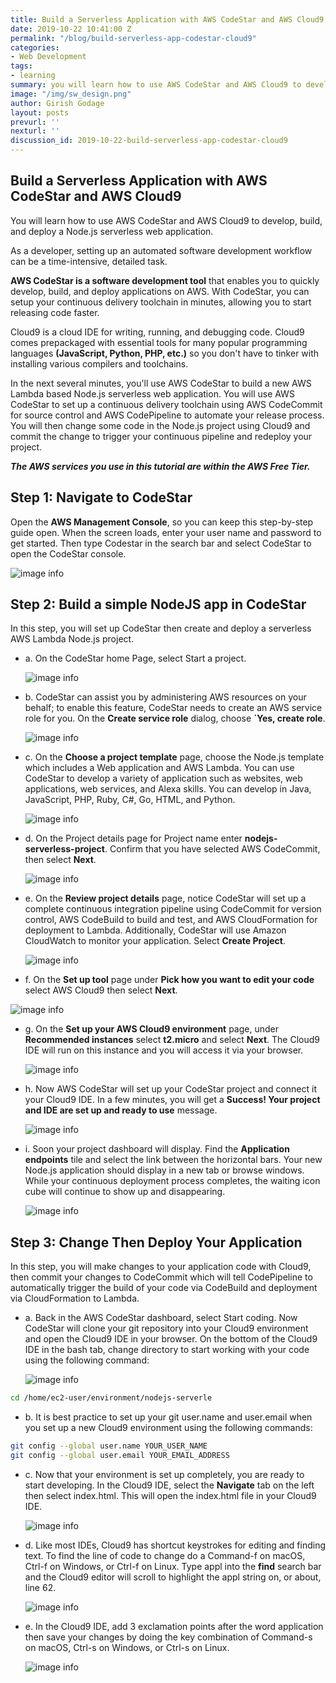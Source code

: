 ```yaml
---
title: Build a Serverless Application with AWS CodeStar and AWS Cloud9
date: 2019-10-22 10:41:00 Z
permalink: "/blog/build-serverless-app-codestar-cloud9"
categories:
- Web Development
tags:
- learning
summary: you will learn how to use AWS CodeStar and AWS Cloud9 to develop, build, and deploy a Node.js serverless web application. As a developer, setting up an automated software development workflow can be a time-intensive, detailed task. AWS CodeStar is a software development tool that enables you to quickly develop, build, and deploy applications on AWS. With CodeStar, you can setup your continuous delivery toolchain in minutes, allowing you to start releasing code faster..
image: "/img/sw_design.png"
author: Girish Godage
layout: posts
prevurl: ''
nexturl: ''
discussion_id: 2019-10-22-build-serverless-app-codestar-cloud9
---
```


## Build a Serverless Application with AWS CodeStar and AWS Cloud9

 You will learn how to use AWS CodeStar and AWS Cloud9 to develop, build, and deploy a Node.js serverless web application. 
 
 As a developer, setting up an automated software development workflow can be a time-intensive, detailed task. 
 
 **AWS CodeStar is a software development tool** that enables you to quickly develop, build, and deploy applications on AWS. With CodeStar, you can setup your continuous delivery toolchain in minutes, allowing you to start releasing code faster.

 Cloud9 is a cloud IDE for writing, running, and debugging code. Cloud9 comes prepackaged with essential tools for many popular programming languages **(JavaScript, Python, PHP, etc.)** so you don't have to tinker with installing various compilers and toolchains.

In the next several minutes, you'll use AWS CodeStar to build a new AWS Lambda based Node.js serverless web application. You will use AWS CodeStar to set up a continuous delivery toolchain using AWS CodeCommit for source control and AWS CodePipeline to automate your release process. You will then change some code in the Node.js project using Cloud9 and commit the change to trigger your continuous pipeline and redeploy your project.

***The AWS services you use in this tutorial are within the AWS Free Tier.***

## Step 1: Navigate to CodeStar
Open the **AWS Management Console**, so you can keep this step-by-step guide open. When the screen loads, enter your user name and password to get started. Then type Codestar in the search bar and select CodeStar to open the CodeStar console.

![image info](/img/webdevelopment/5/build-serverless-app-codestar-cloud.png)

## Step 2: Build a simple NodeJS app in CodeStar

In this step, you will set up CodeStar then create and deploy a serverless AWS Lambda Node.js project.

* a. On the CodeStar home Page, select Start a project.

    ![image info](/img/webdevelopment/5/build-serverless-app-codestar-cloud9-01.png)

* b. CodeStar can assist you by administering AWS resources on your behalf; to enable this feature, CodeStar needs to create an AWS service role for you. On the **Create service role** dialog, choose **`Yes, create role**.

    ![image info](/img/webdevelopment/5/build-serverless-app-codestar-cloud9-02.png)

* c. On the **Choose a project template** page, choose the Node.js template which includes a Web application and AWS Lambda. You can use CodeStar to develop a variety of application such as websites, web applications, web services, and Alexa skills. You can develop in Java, JavaScript, PHP, Ruby, C#, Go, HTML, and Python.

    ![image info](/img/webdevelopment/5/build-serverless-app-codestar-cloud9-03.png)

* d. On the Project details page for Project name enter **nodejs-serverless-project**. Confirm that you have selected AWS CodeCommit, then select **Next**.

    ![image info](/img/webdevelopment/5/build-serverless-app-codestar-cloud9-04.png)


* e. On the **Review project details** page, notice CodeStar will set up a complete continuous integration pipeline using CodeCommit for version control, AWS CodeBuild to build and test, and AWS CloudFormation for deployment to Lambda. Additionally, CodeStar will use Amazon CloudWatch to monitor your application. Select **Create Project**.

    ![image info](/img/webdevelopment/5/build-serverless-app-codestar-cloud9-05.png)


* f. On the **Set up tool** page under **Pick how you want to edit your code** select AWS Cloud9 then select **Next**.

![image info](/img/webdevelopment/5/build-serverless-app-codestar-cloud9-06.png)


* g. On the **Set up your AWS Cloud9 environment** page, under **Recommended instances** select **t2.micro** and select **Next**. The Cloud9 IDE will run on this instance and you will access it via your browser.

    ![image info](/img/webdevelopment/5/build-serverless-app-codestar-cloud9-07.png)

* h. Now AWS CodeStar will set up your CodeStar project and connect it your Cloud9 IDE. In a few minutes, you will get a **Success! Your project and IDE are set up and ready to use** message.

    ![image info](/img/webdevelopment/5/build-serverless-app-codestar-cloud9-08.png)


* i. Soon your project dashboard will display. Find the **Application endpoints** tile and select the link between the horizontal bars. Your new Node.js application should display in a new tab or browse windows. While your continuous deployment process completes, the waiting icon cube will continue to show up and disappearing.

    ![image info](/img/webdevelopment/5/build-serverless-app-codestar-cloud9-09.png)


## Step 3: Change Then Deploy Your Application

In this step, you will make changes to your application code with Cloud9, then commit your changes to CodeCommit which will tell CodePipeline to automatically trigger the build of your code via CodeBuild and deployment via CloudFormation to Lambda.

* a. Back in the AWS CodeStar dashboard, select Start coding. Now CodeStar will clone your git repository into your Cloud9 environment and open the Cloud9 IDE in your browser. On the bottom of the Cloud9 IDE in the bash tab, change directory to start working with your code using the following command:

    ![image info](/img/webdevelopment/5/build-serverless-app-codestar-cloud9-10.png)

```bash
cd /home/ec2-user/environment/nodejs-serverle
```    

* b. It is best practice to set up your git user.name and user.email when you set up a new Cloud9 environment using the following commands:

```bash
git config --global user.name YOUR_USER_NAME
git config --global user.email YOUR_EMAIL_ADDRESS

```

* c. Now that your environment is set up completely, you are ready to start developing. In the Cloud9 IDE, select the **Navigate** tab on the left then select index.html. This will open the index.html file in your Cloud9 IDE.

    ![image info](/img/webdevelopment/5/build-serverless-app-codestar-cloud9-11.png)

* d. Like most IDEs, Cloud9 has shortcut keystrokes for editing and finding text. To find the line of code to change do a Command-f on macOS, Ctrl-f on Windows, or Ctrl-f on Linux. Type appl into the **find** search bar and the Cloud9 editor will scroll to highlight the appl string on, or about, line 62.

    ![image info](/img/webdevelopment/5/build-serverless-app-codestar-cloud9-12.png)
  
* e. In the Cloud9 IDE, add 3 exclamation points after the word application then save your changes by doing the key combination of Command-s on macOS, Ctrl-s on Windows, or Ctrl-s on Linux.

    ![image info](/img/webdevelopment/5/build-serverless-app-codestar-cloud9-13.png)
